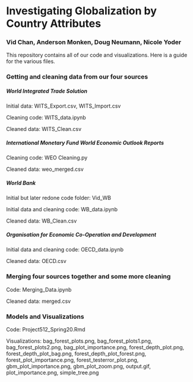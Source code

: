 # Investigating Globalization by Country Attributes
### Vid Chan, Anderson Monken, Doug Neumann, Nicole Yoder

This repository contains all of our code and visualizations.
Here is a guide for the various files.


### Getting and cleaning data from our four sources
##### World Integrated Trade Solution
Initial data: WITS_Export.csv, WITS_Import.csv

Cleaning code: WITS_data.ipynb

Cleaned data: WITS_Clean.csv

##### International Monetary Fund World Economic Outlook Reports
Cleaning code: WEO Cleaning.py

Cleaned data: weo_merged.csv

##### World Bank
Initial but later redone code folder: Vid_WB

Initial data and cleaning code: WB_data.ipynb

Cleaned data: WB_Clean.csv

##### Organisation for Economic Co-Operation and Development
Initial data and cleaning code: OECD_data.ipynb

Cleaned data: OECD.csv

### Merging four sources together and some more cleaning
Code: Merging_Data.ipynb

Cleaned data: merged.csv

### Models and Visualizations
Code: Project512_Spring20.Rmd

Visualizations: bag_forest_plots.png, bag_forest_plots1.png, bag_forest_plots2.png, bag_plot_importance.png, forest_depth_plot.png, forest_depth_plot_bag.png, forest_depth_plot_forest.png, forest_plot_importance.png, forest_testerror_plot.png, gbm_plot_importance.png, gbm_plot_zoom.png, output.gif, plot_importance.png, simple_tree.png
